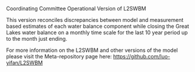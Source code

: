 Coordinating Committee Operational Version of L2SWBM

This version reconciles discrepancies between model and measurement based estimates of each water balance component while closing the Great Lakes water balance on a monthly time scale for the last 10 year period up to the month just ending. 

For more information on the L2SWBM and other versions of the model please visit the Meta-repository page here: https://github.com/luo-yifan/L2SWBM

